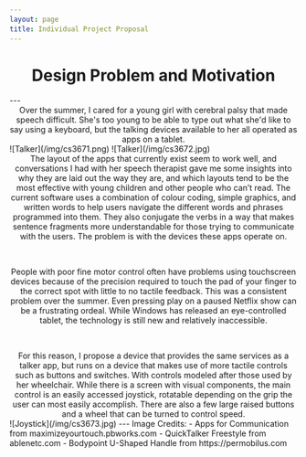 ```yaml
---
layout: page
title: Individual Project Proposal
---
```

<center><h1>Design Problem and Motivation</h1></center>  
---
<center>Over the summer, I cared for a young girl with cerebral palsy that made speech difficult. She's too young to be able to type out what she'd like to say using a keyboard, but the talking devices available to her all operated as apps on a tablet.</center>
![Talker](/img/cs3671.png) ![Talker](/img/cs3672.jpg)
<center>The layout of the apps that currently exist seem to work well, and conversations I had with her speech therapist gave me some insights into why they are laid out the way they are, and which layouts tend to be the most effective with young children and other people who can’t read. The current software uses a combination of colour coding, simple graphics, and written words to help users navigate the different words and phrases programmed into them. They also conjugate the verbs in a way that makes sentence fragments more understandable for those trying to communicate with the users. The problem is with the devices these apps operate on.  
<p>&nbsp;</p>
People with poor fine motor control often have problems using touchscreen devices because of the precision required to touch the pad of your finger to the correct spot with little to no tactile feedback. This was a consistent problem over the summer. Even pressing play on a paused Netflix show can be a frustrating ordeal. While Windows has released an eye-controlled tablet, the technology is still new and relatively inaccessible.  
<p>&nbsp;</p>
For this reason, I propose a device that provides the same services as a talker app, but runs on a device that makes use of more tactile controls such as buttons and switches. With controls modeled after those used by her wheelchair. While there is a screen with visual components, the main control is an easily accessed joystick, rotatable depending on the grip the user can most easily accomplish. There are also a few large raised buttons and a wheel that can be turned to control speed.</center>  
![Joystick](/img/cs3673.jpg)
---
Image Credits:
- Apps for Communication from maximizeyourtouch.pbworks.com
- QuickTalker Freestyle from ablenetc.com
- Bodypoint U-Shaped Handle from https://permobilus.com
